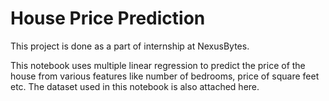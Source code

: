 # House Price Prediction
This project is done as a part of internship at NexusBytes.

This notebook uses multiple linear regression to predict the price of the house from various features like number of bedrooms, price of square feet etc. The dataset used in this notebook is also attached here.
